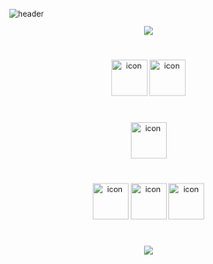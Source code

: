 ![header](https://capsule-render.vercel.app/api?type=Waving&color=auto&height=150&section=header&text=ShinJuYong&fontSize=70&animation=twinkling)

<div align="center">

<p align="center">
<a href="https://opgc.me/#/users/sjy0917032" target="_blank"><img src="https://api.opgc.me/githubs/users/sjy0917032/tag/?theme=basic" /></a>
</p>

<br>

<p align="center">
  <img src="https://techstack-generator.vercel.app/js-icon.svg" alt="icon" width="65" height="65" />
  <img src="https://techstack-generator.vercel.app/ts-icon.svg" alt="icon" width="65" height="65" />
</p>

<br>

<p align="center">
<img src="https://techstack-generator.vercel.app/docker-icon.svg" alt="icon" width="65" height="65" />
</p>  
 
 <br>


<p align="center">
  <img src="https://techstack-generator.vercel.app/graphql-icon.svg" alt="icon" width="65" height="65" />
  <img src="https://techstack-generator.vercel.app/restapi-icon.svg" alt="icon" width="65" height="65" />
  <img src="https://techstack-generator.vercel.app/mysql-icon.svg" alt="icon" width="65" height="65" />
</p>

<br>

<p align="center">
<img src="https://hits.seeyoufarm.com/api/count/incr/badge.svg?url=https%3A%2F%2Fgithub.com%2FSJY0917032&count_bg=%2379C83D&title_bg=%23555555&icon=github.svg&icon_color=%23A5D019&title=HIT&edge_flat=true"/>
</p>


  
</div>
